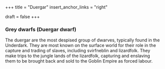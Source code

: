 +++
title = "Duergar"
insert_anchor_links = "right"

draft = false
+++

### Grey dwarfs (Duergar dwarf)
The duergar are the most despised group of dwarves, typically found in the Underdark. They are most known on the surface world for their role in the capture and trading of slaves, including svirfneblin and lizardfolk. They make trips to the jungle lands of the lizardfolk, capturing and enslaving them to be brought back and sold to the Goblin Empire as forced labour.
